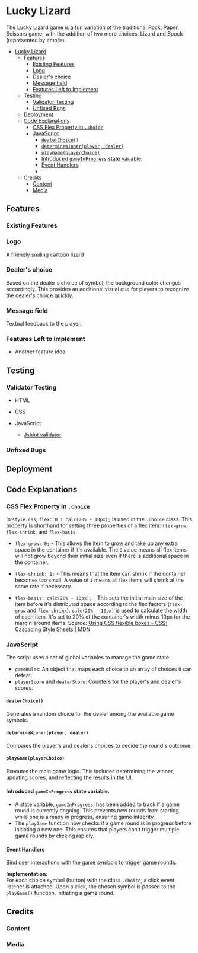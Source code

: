 # Lucky Lizard

The Lucky Lizard game is a fun variation of the traditional Rock, Paper, Scissors game, with the addition of two more choices: Lizard and Spock (represented by emojis).

- [Lucky Lizard](#lucky-lizard)
  - [Features](#features)
    - [Existing Features](#existing-features)
    - [Logo](#logo)
    - [Dealer's choice](#dealers-choice)
    - [Message field](#message-field)
    - [Features Left to Implement](#features-left-to-implement)
  - [Testing](#testing)
    - [Validator Testing](#validator-testing)
    - [Unfixed Bugs](#unfixed-bugs)
  - [Deployment](#deployment)
  - [Code Explanations](#code-explanations)
    - [CSS Flex Property in `.choice`](#css-flex-property-in-choice)
    - [JavaScript](#javascript)
      - [`dealerChoice()`](#dealerchoice)
      - [`determineWinner(player, dealer)`](#determinewinnerplayer-dealer)
      - [`playGame(playerChoice)`](#playgameplayerchoice)
      - [Introduced `gameInProgress` state variable.](#introduced-gameinprogress-state-variable)
      - [Event Handlers](#event-handlers)
      - [](#)
  - [Credits](#credits)
    - [Content](#content)
    - [Media](#media)

## Features

### Existing Features

### Logo

A friendly smiling cartoon lizard

### Dealer's choice

Based on the dealer's choice of symbol, the background color changes accordingly. This provides an additional visual cue for players to recognize the dealer's choice quickly.

### Message field

Textual feedback to the player.

### Features Left to Implement

- Another feature idea

## Testing

### Validator Testing

- HTML

- CSS

- JavaScript
  - [Jshint validator](https://jshint.com/)

### Unfixed Bugs

## Deployment

## Code Explanations

### CSS Flex Property in `.choice`

In `style.css`, `flex: 0 1 calc(20% - 10px);` is used in the `.choice` class. This property is shorthand for setting three properties of a flex item: `flex-grow`, `flex-shrink`, and `flex-basis`.

- `flex-grow: 0;` - This allows the item to grow and take up any extra space in the container if it's available. The `0` value means all flex items will not grow beyond their initial size even if there is additional space in the container.

- `flex-shrink: 1;` - This means that the item can shrink if the container becomes too small. A value of `1` means all flex items will shrink at the same rate if necessary.

- `flex-basis: calc(20% - 10px);` - This sets the initial main size of the item before it's distributed space according to the flex factors (`flex-grow` and `flex-shrink`). `calc(20% - 10px)` is used to calculate the width of each item. It's set to 20% of the container's width minus 10px for the margin around items.
  Source: [Using CSS flexible boxes - CSS: Cascading Style Sheets | MDN](https://developer.mozilla.org/en-US/docs/Web/CSS/CSS_Flexible_Box_Layout/Using_CSS_flexible_boxes)

### JavaScript

The script uses a set of global variables to manage the game state:

- `gameRules`: An object that maps each choice to an array of choices it can defeat.
- `playerScore` and `dealerScore`: Counters for the player's and dealer's scores.

#### `dealerChoice()`

Generates a random choice for the dealer among the available game symbols.

#### `determineWinner(player, dealer)`

Compares the player's and dealer's choices to decide the round's outcome.

#### `playGame(playerChoice)`

Executes the main game logic. This includes determining the winner, updating scores, and reflecting the results in the UI.

#### Introduced `gameInProgress` state variable.

- A state variable, `gameInProgress`, has been added to track if a game round is currently ongoing. This prevents new rounds from starting while one is already in progress, ensuring game integrity.
- The `playGame` function now checks if a game round is in progress before initiating a new one. This ensures that players can't trigger multiple game rounds by clicking rapidly.

#### Event Handlers

Bind user interactions with the game symbols to trigger game rounds.

**Implementation:**  
For each choice symbol (button) with the class `.choice`, a click event listener is attached. Upon a click, the chosen symbol is passed to the `playGame()` function, initiating a game round.

####

## Credits

### Content

### Media
